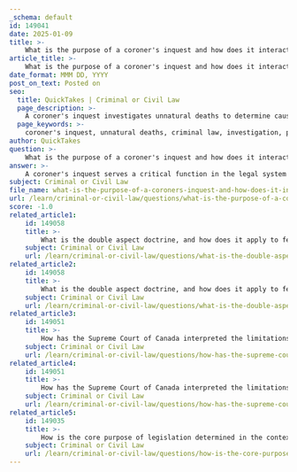```yaml
---
_schema: default
id: 149041
date: 2025-01-09
title: >-
    What is the purpose of a coroner's inquest and how does it interact with criminal law?
article_title: >-
    What is the purpose of a coroner's inquest and how does it interact with criminal law?
date_format: MMM DD, YYYY
post_on_text: Posted on
seo:
  title: QuickTakes | Criminal or Civil Law
  page_description: >-
    A coroner's inquest investigates unnatural deaths to determine causes and circumstances, interacting with criminal law by providing essential findings that can inform public health, safety, and potential criminal investigations.
  page_keywords: >-
    coroner's inquest, unnatural deaths, criminal law, investigation, public health, safety, foul play, legal system, inquests, criminal investigations, law enforcement, deaths by unknown causes, implications, justice
author: QuickTakes
question: >-
    What is the purpose of a coroner's inquest and how does it interact with criminal law?
answer: >-
    A coroner's inquest serves a critical function in the legal system by investigating unnatural deaths to ascertain their causes and circumstances. The primary purpose of a coroner's inquest is to determine whether a death was due to natural causes, an accident, suicide, or foul play. This process is essential for public health and safety, as it can identify potential risks and prevent future occurrences.\n\nCoroners' Courts, which typically consist of Magistrates or District Judges, conduct these inquiries. They are tasked with examining cases such as the deaths of unknown persons, suspicious deaths, or deaths by unknown causes. The findings from these inquiries can have significant implications, particularly if they suggest that criminal actions contributed to the death. In such cases, the results of a coroner's inquest may lead to further criminal investigations and potentially influence subsequent legal proceedings.\n\nThe interaction between coroner's inquests and criminal law is particularly noteworthy. If a coroner's inquiry uncovers evidence of foul play, it can trigger a criminal investigation. This means that the findings of the inquest can serve as a basis for law enforcement to pursue charges against individuals suspected of being involved in the death. However, it is important to note that the inquest itself does not determine criminal liability; rather, it provides information that may assist in criminal investigations.\n\nIn summary, the purpose of a coroner's inquest is to investigate unnatural deaths and provide findings that can inform public health and safety, as well as potentially lead to criminal investigations if foul play is suspected. This process highlights the intersection of public health, legal inquiry, and criminal law, ensuring that deaths are thoroughly examined and that justice can be pursued when necessary.
subject: Criminal or Civil Law
file_name: what-is-the-purpose-of-a-coroners-inquest-and-how-does-it-interact-with-criminal-law.md
url: /learn/criminal-or-civil-law/questions/what-is-the-purpose-of-a-coroners-inquest-and-how-does-it-interact-with-criminal-law
score: -1.0
related_article1:
    id: 149058
    title: >-
        What is the double aspect doctrine, and how does it apply to federal and provincial purposes?
    subject: Criminal or Civil Law
    url: /learn/criminal-or-civil-law/questions/what-is-the-double-aspect-doctrine-and-how-does-it-apply-to-federal-and-provincial-purposes
related_article2:
    id: 149058
    title: >-
        What is the double aspect doctrine, and how does it apply to federal and provincial purposes?
    subject: Criminal or Civil Law
    url: /learn/criminal-or-civil-law/questions/what-is-the-double-aspect-doctrine-and-how-does-it-apply-to-federal-and-provincial-purposes
related_article3:
    id: 149051
    title: >-
        How has the Supreme Court of Canada interpreted the limitations on police conduct regarding search and seizure?
    subject: Criminal or Civil Law
    url: /learn/criminal-or-civil-law/questions/how-has-the-supreme-court-of-canada-interpreted-the-limitations-on-police-conduct-regarding-search-and-seizure
related_article4:
    id: 149051
    title: >-
        How has the Supreme Court of Canada interpreted the limitations on police conduct regarding search and seizure?
    subject: Criminal or Civil Law
    url: /learn/criminal-or-civil-law/questions/how-has-the-supreme-court-of-canada-interpreted-the-limitations-on-police-conduct-regarding-search-and-seizure
related_article5:
    id: 149035
    title: >-
        How is the core purpose of legislation determined in the context of pith and substance?
    subject: Criminal or Civil Law
    url: /learn/criminal-or-civil-law/questions/how-is-the-core-purpose-of-legislation-determined-in-the-context-of-pith-and-substance
---
```


&nbsp;